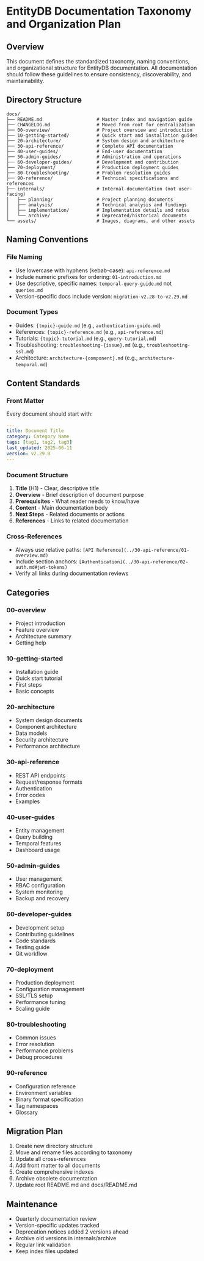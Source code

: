# EntityDB Documentation Taxonomy and Organization Plan

## Overview

This document defines the standardized taxonomy, naming conventions, and organizational structure for EntityDB documentation. All documentation should follow these guidelines to ensure consistency, discoverability, and maintainability.

## Directory Structure

```
docs/
├── README.md                    # Master index and navigation guide
├── CHANGELOG.md                 # Moved from root for centralization
├── 00-overview/                 # Project overview and introduction
├── 10-getting-started/          # Quick start and installation guides
├── 20-architecture/             # System design and architecture
├── 30-api-reference/            # Complete API documentation
├── 40-user-guides/              # End-user documentation
├── 50-admin-guides/             # Administration and operations
├── 60-developer-guides/         # Development and contribution
├── 70-deployment/               # Production deployment guides
├── 80-troubleshooting/          # Problem resolution guides
├── 90-reference/                # Technical specifications and references
├── internals/                   # Internal documentation (not user-facing)
│   ├── planning/                # Project planning documents
│   ├── analysis/                # Technical analysis and findings
│   ├── implementation/          # Implementation details and notes
│   └── archive/                 # Deprecated/historical documents
└── assets/                      # Images, diagrams, and other assets
```

## Naming Conventions

### File Naming
- Use lowercase with hyphens (kebab-case): `api-reference.md`
- Include numeric prefixes for ordering: `01-introduction.md`
- Use descriptive, specific names: `temporal-query-guide.md` not `queries.md`
- Version-specific docs include version: `migration-v2.28-to-v2.29.md`

### Document Types
- Guides: `{topic}-guide.md` (e.g., `authentication-guide.md`)
- References: `{topic}-reference.md` (e.g., `api-reference.md`)
- Tutorials: `{topic}-tutorial.md` (e.g., `query-tutorial.md`)
- Troubleshooting: `troubleshooting-{issue}.md` (e.g., `troubleshooting-ssl.md`)
- Architecture: `architecture-{component}.md` (e.g., `architecture-temporal.md`)

## Content Standards

### Front Matter
Every document should start with:
```yaml
---
title: Document Title
category: Category Name
tags: [tag1, tag2, tag3]
last_updated: 2025-06-11
version: v2.29.0
---
```

### Document Structure
1. **Title** (H1) - Clear, descriptive title
2. **Overview** - Brief description of document purpose
3. **Prerequisites** - What reader needs to know/have
4. **Content** - Main documentation body
5. **Next Steps** - Related documents or actions
6. **References** - Links to related documentation

### Cross-References
- Always use relative paths: `[API Reference](../30-api-reference/01-overview.md)`
- Include section anchors: `[Authentication](../30-api-reference/02-auth.md#jwt-tokens)`
- Verify all links during documentation reviews

## Categories

### 00-overview
- Project introduction
- Feature overview
- Architecture summary
- Getting help

### 10-getting-started
- Installation guide
- Quick start tutorial
- First steps
- Basic concepts

### 20-architecture
- System design documents
- Component architecture
- Data models
- Security architecture
- Performance architecture

### 30-api-reference
- REST API endpoints
- Request/response formats
- Authentication
- Error codes
- Examples

### 40-user-guides
- Entity management
- Query building
- Temporal features
- Dashboard usage

### 50-admin-guides
- User management
- RBAC configuration
- System monitoring
- Backup and recovery

### 60-developer-guides
- Development setup
- Contributing guidelines
- Code standards
- Testing guide
- Git workflow

### 70-deployment
- Production deployment
- Configuration management
- SSL/TLS setup
- Performance tuning
- Scaling guide

### 80-troubleshooting
- Common issues
- Error resolution
- Performance problems
- Debug procedures

### 90-reference
- Configuration reference
- Environment variables
- Binary format specification
- Tag namespaces
- Glossary

## Migration Plan

1. Create new directory structure
2. Move and rename files according to taxonomy
3. Update all cross-references
4. Add front matter to all documents
5. Create comprehensive indexes
6. Archive obsolete documentation
7. Update root README.md and docs/README.md

## Maintenance

- Quarterly documentation review
- Version-specific updates tracked
- Deprecation notices added 2 versions ahead
- Archive old versions in internals/archive
- Regular link validation
- Keep index files updated